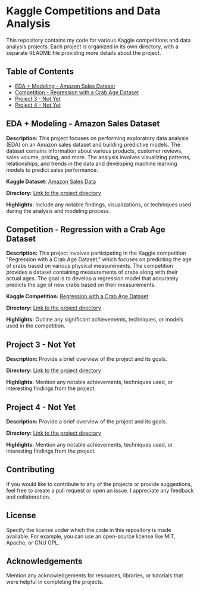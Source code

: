 # Kaggle Competitions and Data Analysis

This repository contains my code for various Kaggle competitions and data analysis projects. Each project is organized in its own directory, with a separate README file providing more details about the project.

## Table of Contents

- [EDA + Modeling - Amazon Sales Dataset](#eda--modeling---amazon-sales-dataset)
- [Competition - Regression with a Crab Age Dataset](#competition---regression-with-a-crab-age-dataset)
- [Project 3 - Not Yet](#project-3---not-yet)
- [Project 4 - Not Yet](#project-4---not-yet)

## EDA + Modeling - Amazon Sales Dataset

**Description:** This project focuses on performing exploratory data analysis (EDA) on an Amazon sales dataset and building predictive models. The dataset contains information about various products, customer reviews, sales volume, pricing, and more. The analysis involves visualizing patterns, relationships, and trends in the data and developing machine learning models to predict sales performance.

**Kaggle Dataset:** [Amazon Sales Data](https://www.kaggle.com/datasets/karkavelrajaj/amazon-sales-dataset)

**Directory:** [Link to the project directory](/projects/eda-modeling-amazon-sales-dataset)

**Highlights:** Include any notable findings, visualizations, or techniques used during the analysis and modeling process.

## Competition - Regression with a Crab Age Dataset

**Description:** This project involves participating in the Kaggle competition "Regression with a Crab Age Dataset," which focuses on predicting the age of crabs based on various physical measurements. The competition provides a dataset containing measurements of crabs along with their actual ages. The goal is to develop a regression model that accurately predicts the age of new crabs based on their measurements.

**Kaggle Competition:** [Regression with a Crab Age Dataset](https://www.kaggle.com/competitions/playground-series-s3e16/overview)

**Directory:** [Link to the project directory](/projects/competition-regression-crab-age-dataset)

**Highlights:** Outline any significant achievements, techniques, or models used in the competition.

## Project 3 - Not Yet

**Description:** Provide a brief overview of the project and its goals.

**Directory:** [Link to the project directory](/projects/project-3)

**Highlights:** Mention any notable achievements, techniques used, or interesting findings from the project.

## Project 4 - Not Yet

**Description:** Provide a brief overview of the project and its goals.

**Directory:** [Link to the project directory](/projects/project-4)

**Highlights:** Mention any notable achievements, techniques used, or interesting findings from the project.

## Contributing

If you would like to contribute to any of the projects or provide suggestions, feel free to create a pull request or open an issue. I appreciate any feedback and collaboration.

## License

Specify the license under which the code in this repository is made available. For example, you can use an open-source license like MIT, Apache, or GNU GPL.

## Acknowledgements

Mention any acknowledgements for resources, libraries, or tutorials that were helpful in completing the projects.
